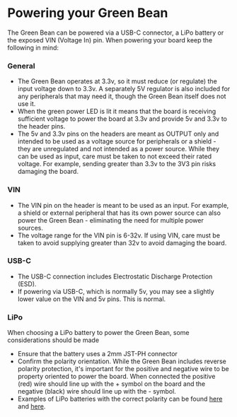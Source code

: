 # Powering your Green Bean

The Green Bean can be powered via a USB-C connector, a LiPo battery or the exposed VIN (Voltage In) pin.  When powering your board keep the following in mind:

### General
- The Green Bean operates at 3.3v, so it must reduce (or regulate) the input voltage down to 3.3v.  A separately 5V regulator is also included for any peripherals that may need it, though the Green Bean itself does not use it.
- When the green power LED is lit it means that the board is receiving sufficient voltage to power the board at 3.3v and provide 5v and 3.3v to the header pins.
- The 5v and 3.3v pins on the headers are meant as OUTPUT only and intended to be used as a voltage source for peripherals or a shield - they are unregulated and not intended as a power source.  While they can be used as input, care must be taken to not exceed their rated voltage.  For example, sending greater than 3.3v to the 3V3 pin risks damaging the board.  

### VIN
- The VIN pin on the header is meant to be used as an input.  For example, a shield or external peripheral that has its own power source can also power the Green Bean - eliminating the need for multiple power sources.  
- The voltage range for the VIN pin is 6-32v.  If using VIN, care must be taken to avoid supplying greater than 32v to avoid damaging the board.

### USB-C
- The USB-C connection includes Electrostatic Discharge Protection (ESD).
- If powering via USB-C, which is normally 5v, you may see a slightly lower value on the VIN and 5v pins.  This is normal.  

### LiPo
When choosing a LiPo battery to power the Green Bean, some considerations should be made
- Ensure that the battery uses a 2mm JST-PH connector
- Confirm the polarity orientation.  While the Green Bean includes reverse polarity protection, it's important for the positive and negative wire to be property oriented to power the board.  When connected the positive (red) wire should line up with the + symbol on the board and the negative (black) wire should line up with the - symbol.
- Examples of LiPo batteries with the correct polarity can be found [here](https://www.amazon.com/gp/product/B09G2S88Q3/ref=ppx_yo_dt_b_search_asin_title?ie=UTF8&th=1) and [here](https://www.amazon.com/gp/product/B09BYVNH2N/ref=ppx_yo_dt_b_search_asin_title?ie=UTF8&psc=1).  
